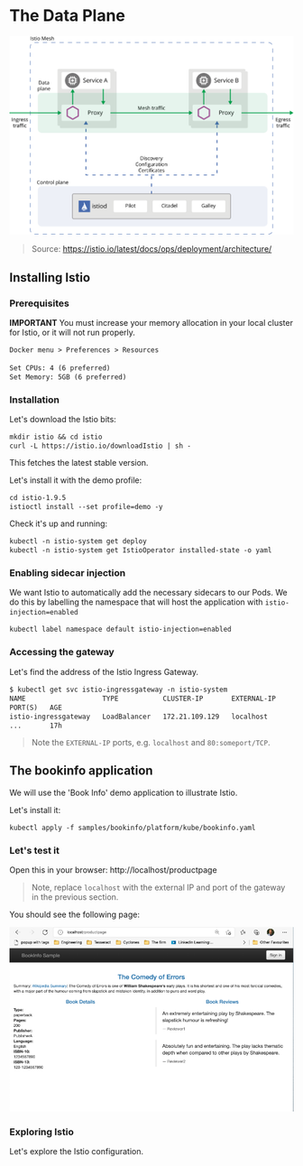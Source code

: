 # The Data Plane

![Istio architecture](img/istio-arch.svg)

> Source: https://istio.io/latest/docs/ops/deployment/architecture/

## Installing Istio

### Prerequisites

**IMPORTANT** You must increase your memory allocation in your local cluster for Istio, or it will not run properly.

	Docker menu > Preferences > Resources
	
	Set CPUs: 4 (6 preferred)
	Set Memory: 5GB (6 preferred)

### Installation

Let's download the Istio bits:

	mkdir istio && cd istio
	curl -L https://istio.io/downloadIstio | sh -

This fetches the latest stable version.

Let's install it with the demo profile:

	cd istio-1.9.5
	istioctl install --set profile=demo -y

Check it's up and running:

	kubectl -n istio-system get deploy
	kubectl -n istio-system get IstioOperator installed-state -o yaml

### Enabling sidecar injection

We want Istio to automatically add the necessary sidecars to our Pods. We do this by labelling the namespace that will host the application with `istio-injection=enabled`

    kubectl label namespace default istio-injection=enabled

### Accessing the gateway

Let's find the address of the Istio Ingress Gateway.

```
$ kubectl get svc istio-ingressgateway -n istio-system
NAME                   TYPE           CLUSTER-IP       EXTERNAL-IP   PORT(S)   AGE
istio-ingressgateway   LoadBalancer   172.21.109.129   localhost     ...       17h
```

> Note the `EXTERNAL-IP` ports, e.g. `localhost` and `80:someport/TCP`.

## The bookinfo application

We will use the 'Book Info' demo application to illustrate Istio.

Let's install it:

    kubectl apply -f samples/bookinfo/platform/kube/bookinfo.yaml

### Let's test it

Open this in your browser: http://localhost/productpage

> Note, replace `localhost` with the external IP and port of the gateway in the previous section.

You should see the following page:

![Bookinfo application](img/bookinfo-product.png)

### Exploring Istio

Let's explore the Istio configuration.

